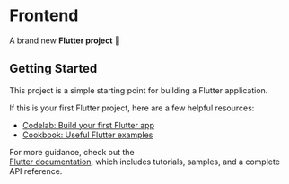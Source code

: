 # Frontend

A brand new **Flutter project** 🚀

## Getting Started

This project is a simple starting point for building a Flutter application.  

If this is your first Flutter project, here are a few helpful resources:  

- [Codelab: Build your first Flutter app](https://docs.flutter.dev/get-started/codelab)  
- [Cookbook: Useful Flutter examples](https://docs.flutter.dev/cookbook)  

For more guidance, check out the  
[Flutter documentation](https://docs.flutter.dev/), which includes tutorials, samples, and a complete API reference.  
